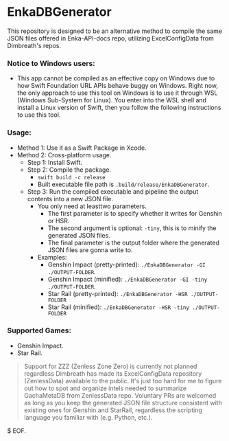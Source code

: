 # EnkaDBGenerator

This repository is designed to be an alternative method to compile the same JSON files offered in Enka-API-docs repo, utilizing ExcelConfigData from Dimbreath's repos.

### Notice to Windows users:

- This app cannot be compiled as an effective copy on Windows due to how Swift Foundation URL APIs behave buggy on Windows. Right now, the only approach to use this tool on Windows is to use it through WSL (Windows Sub-System for Linux). You enter into the WSL shell and install a Linux version of Swift, then you follow the following instructions to use this tool.

### Usage: 

- Method 1: Use it as a Swift Package in Xcode.
- Method 2: Cross-platform usage.
  - Step 1: Install Swift.
  - Step 2: Compile the package.
    - `swift build -c release`
    - Built executable file path is `.build/release/EnkaDBGenerator`.
  - Step 3: Run the compiled executable and pipeline the output contents into a new JSON file.
    - You only need at leasttwo parameters.
      - The first parameter is to specify whether it writes for Genshin or HSR.
      - The second argument is optional: `-tiny`, this is to minify the generated JSON files.
      - The final parameter is the output folder where the generated JSON files are gonna write to.
    - Examples:
      - Genshin Impact (pretty-printed): `./EnkaDBGenerator -GI ./OUTPUT-FOLDER`.
      - Genshin Impact (minified): `./EnkaDBGenerator -GI -tiny ./OUTPUT-FOLDER`.
      - Star Rail (pretty-printed): `./EnkaDBGenerator -HSR ./OUTPUT-FOLDER`
      - Star Rail (minified): `./EnkaDBGenerator -HSR -tiny ./OUTPUT-FOLDER`

### Supported Games:

- Genshin Impact.
- Star Rail.

> Support for ZZZ (Zenless Zone Zero) is currently not planned regardless Dimbreath has made its ExcelConfigData repository (ZenlessData) available to the public. It's just too hard for me to figure out how to spot and organize intels needed to summarize GachaMetaDB from ZenlessData repo. Voluntary PRs are welcomed as long as you keep the generated JSON file structure consistent with existing ones for Genshin and StarRail, regardless the scripting language you familiar with (e.g. Python, etc.).

$ EOF.
